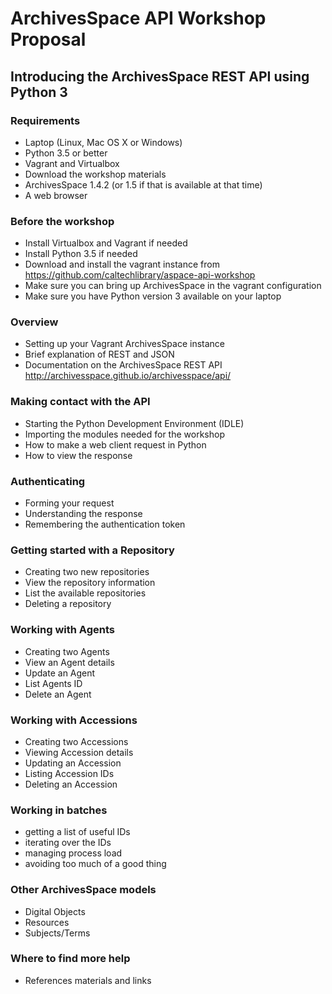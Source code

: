 
# ArchivesSpace API Workshop Proposal

## Introducing the ArchivesSpace REST API using Python 3

### Requirements

+ Laptop (Linux, Mac OS X or Windows)
+ Python 3.5 or better
+ Vagrant and Virtualbox
+ Download the workshop materials
+ ArchivesSpace 1.4.2 (or 1.5 if that is available at that time)
+ A web browser

### Before the workshop

+ Install Virtualbox and Vagrant if needed
+ Install Python 3.5 if needed
+ Download and install the vagrant instance from https://github.com/caltechlibrary/aspace-api-workshop
+ Make sure you can bring up ArchivesSpace in the vagrant configuration
+ Make sure you have Python version 3 available on your laptop

### Overview

+ Setting up your Vagrant ArchivesSpace instance
+ Brief explanation of REST and JSON
+ Documentation on the ArchivesSpace REST API <http://archivesspace.github.io/archivesspace/api/>

### Making contact with the API

+ Starting the Python Development Environment (IDLE)
+ Importing the modules needed for the workshop
+ How to make a web client request in Python
+ How to view the response

### Authenticating

+ Forming your request
+ Understanding the response
+ Remembering the authentication token

### Getting started with a Repository

+ Creating two new repositories
+ View the repository information
+ List the available repositories
+ Deleting a repository

### Working with Agents

+ Creating two Agents
+ View an Agent details
+ Update an Agent
+ List Agents ID
+ Delete an Agent

### Working with Accessions

+ Creating two Accessions
+ Viewing Accession details
+ Updating an Accession
+ Listing Accession IDs
+ Deleting an Accession

### Working in batches

+ getting a list of useful IDs
+ iterating over the IDs
+ managing process load
+ avoiding too much of a good thing

### Other ArchivesSpace models

+ Digital Objects
+ Resources
+ Subjects/Terms

### Where to find more help

+ References materials and links
